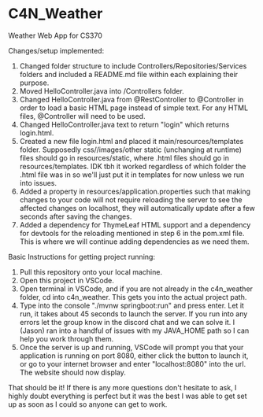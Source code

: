 # C4N_Weather
Weather Web App for CS370  

Changes/setup implemented:  

1. Changed folder structure to include Controllers/Repositories/Services folders and included a README.md file within each explaining their purpose.  
2. Moved HelloController.java into /Controllers folder.  
3. Changed HelloController.java from @RestController to @Controller in order to load a basic HTML page instead of simple text. For any HTML files, @Controller will need to be used.  
4. Changed HelloController.java text to return "login" which returns login.html.
5. Created a new file login.html and placed it main/resources/templates folder. Supposedly css//images/other static (unchanging at runtime) files should go in resources/static, where .html files should go in resources/templates. IDK tbh it worked regardless of which folder the .html file was in so we'll just put it in templates for now unless we run into issues.  
6. Added a property in resources/application.properties such that making changes to your code will not require reloading the server to see the affected changes on localhost, they will automatically update after a few seconds after saving the changes.  
7. Added a dependency for ThymeLeaf HTML support and a dependency for devtools for the reloading mentioned in step 6 in the pom.xml file. This is where we will continue adding dependencies as we need them.  

Basic Instructions for getting project running:  
1. Pull this repository onto your local machine.  
2. Open this project in VSCode.  
3. Open terminal in VSCode, and if you are not already in the c4n_weather folder, cd into c4n_weather. This gets you into the actual project path.  
4. Type into the console "./mvnw springboot:run" and press enter. Let it run, it takes about 45 seconds to launch the server. If you run into any errors let the group know in the discord chat and we can solve it. I (Jason) ran into a handful of issues with my JAVA_HOME path so I can help you work through them.  
5. Once the server is up and running, VSCode will prompt you that your application is running on port 8080, either click the button to launch it, or go to your internet browser and enter "localhost:8080" into the url. The website should now display.  

That should be it! If there is any more questions don't hesitate to ask, I highly doubt everything is perfect but it was the best I was able to get set up as soon as I could so anyone can get to work.
